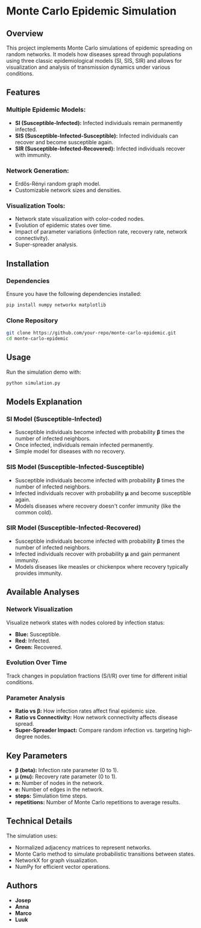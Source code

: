 # Monte Carlo Epidemic Simulation

## Overview
This project implements Monte Carlo simulations of epidemic spreading on random networks. It models how diseases spread through populations using three classic epidemiological models (SI, SIS, SIR) and allows for visualization and analysis of transmission dynamics under various conditions.

## Features
### Multiple Epidemic Models:
- **SI (Susceptible-Infected):** Infected individuals remain permanently infected.
- **SIS (Susceptible-Infected-Susceptible):** Infected individuals can recover and become susceptible again.
- **SIR (Susceptible-Infected-Recovered):** Infected individuals recover with immunity.

### Network Generation:
- Erdős-Rényi random graph model.
- Customizable network sizes and densities.

### Visualization Tools:
- Network state visualization with color-coded nodes.
- Evolution of epidemic states over time.
- Impact of parameter variations (infection rate, recovery rate, network connectivity).
- Super-spreader analysis.

## Installation
### Dependencies
Ensure you have the following dependencies installed:
```bash
pip install numpy networkx matplotlib
```

### Clone Repository
```bash
git clone https://github.com/your-repo/monte-carlo-epidemic.git
cd monte-carlo-epidemic
```

## Usage
Run the simulation demo with:
```bash
python simulation.py
```

## Models Explanation
### SI Model (Susceptible-Infected)
- Susceptible individuals become infected with probability **β** times the number of infected neighbors.
- Once infected, individuals remain infected permanently.
- Simple model for diseases with no recovery.

### SIS Model (Susceptible-Infected-Susceptible)
- Susceptible individuals become infected with probability **β** times the number of infected neighbors.
- Infected individuals recover with probability **μ** and become susceptible again.
- Models diseases where recovery doesn't confer immunity (like the common cold).

### SIR Model (Susceptible-Infected-Recovered)
- Susceptible individuals become infected with probability **β** times the number of infected neighbors.
- Infected individuals recover with probability **μ** and gain permanent immunity.
- Models diseases like measles or chickenpox where recovery typically provides immunity.

## Available Analyses
### Network Visualization
Visualize network states with nodes colored by infection status:
- **Blue:** Susceptible.
- **Red:** Infected.
- **Green:** Recovered.

### Evolution Over Time
Track changes in population fractions (S/I/R) over time for different initial conditions.

### Parameter Analysis
- **Ratio vs β:** How infection rates affect final epidemic size.
- **Ratio vs Connectivity:** How network connectivity affects disease spread.
- **Super-Spreader Impact:** Compare random infection vs. targeting high-degree nodes.

## Key Parameters
- **β (beta):** Infection rate parameter (0 to 1).
- **μ (mu):** Recovery rate parameter (0 to 1).
- **n:** Number of nodes in the network.
- **e:** Number of edges in the network.
- **steps:** Simulation time steps.
- **repetitions:** Number of Monte Carlo repetitions to average results.

## Technical Details
The simulation uses:
- Normalized adjacency matrices to represent networks.
- Monte Carlo method to simulate probabilistic transitions between states.
- NetworkX for graph visualization.
- NumPy for efficient vector operations.

## Authors
- **Josep**
- **Anna**
- **Marco**
- **Luuk**